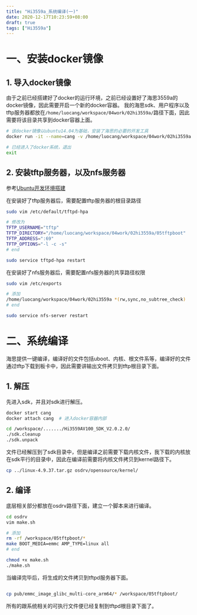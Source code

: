 ```yaml
---
title: "Hi3559a_系统编译(一)"
date: 2020-12-17T10:23:59+08:00
draft: true
tags: ["Hi3559a"]
---
```


# 一、安装docker镜像
## 1. 导入docker镜像
由于之前已经搭建好了docker的运行环境，之前已经设置好了海思3559a的docker镜像，因此需要开启一个新的docker容器。
我的海思sdk、用户程序以及tftp服务器都放在```/home/luocang/workspace/04work/02hi3559a/```路径下面，因此需要将该目录共享到docker容器上面。
```bash
# 该docker镜像以ubuntu14.04为基础，安装了海思的必要的开发工具
docker run -it --name=cang -v /home/luocang/workspace/04work/02hi3559a:/workspace hisys /bin/bash 

# 已经进入了docker系统，退出
exit
```
## 2. 安装tftp服务器，以及nfs服务器
参考[Ubuntu开发环境搭建](../../ubuntu/ubuntu开发环境搭建)

在安装好了tftp服务器后，需要配置tftp服务器的根目录路径
```bash
sudo vim /etc/default/tftpd-hpa

# 修改为
TFTP_USERNAME="tftp"
TFTP_DIRECTORY="/home/luocang/workspace/04work/02hi3559a/05tftpboot"
TFTP_ADDRESS=":69"
TFTP_OPTIONS="-l -c -s"
# end

sudo service tftpd-hpa restart
```

在安装好了nfs服务器后，需要配置nfs服务器的共享路径权限
```bash
sudo vim /etc/exports

# 添加
/home/luocang/workspace/04work/02hi3559a *(rw,sync,no_subtree_check)
# end

sudo service nfs-server restart
```

# 二、系统编译
海思提供一键编译，编译好的文件包括uboot、内核、根文件系等，编译好的文件通过tftp下载到板卡中，因此需要讲输出文件拷贝到tftp根目录下面。
## 1. 解压

先进入sdk，并且对sdk进行解压。
```bash
docker start cang
docker attach cang  # 进入docker容器内部

cd /workspace/......./Hi3559AV100_SDK_V2.0.2.0/
./sdk.cleanup 
./sdk.unpack
```

文件已经解压到了sdk目录中，但是编译之前需要下载内核文件，我下载的内核放在sdk平行的目录中，因此在编译前需要将内核文件拷贝到kernel路径下。
```bash
cp ../linux-4.9.37.tar.gz osdrv/opensource/kernel/
```

## 2. 编译
底层相关部分都放在osdrv路径下面，建立一个脚本来进行编译。
```bash
cd osdrv
vim make.sh

# 添加
rm -rf /workspace/05tftpboot/*
make BOOT_MEDIA=emmc AMP_TYPE=linux all
# end

chmod +x make.sh
./make.sh
```

当编译完毕后，将生成的文件拷贝到tftpd服务器下面。
```bash

cp pub/emmc_image_glibc_multi-core_arm64/* /workspace/05tftpboot/

```
所有的跟系统相关的可执行文件便已经复制到tftpd根目录下面了。



